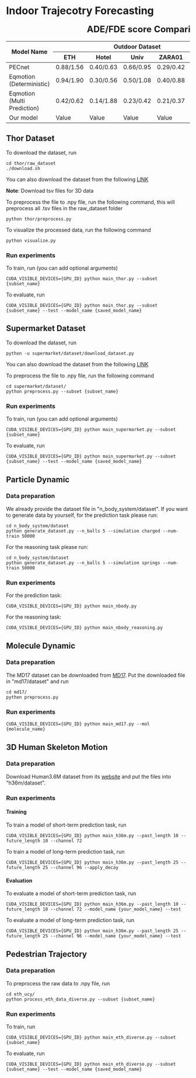 # Indoor Trajecotry Forecasting


<html>
<body>

<table>
  <caption style="font-weight: bold; font-size: 1.5em;">ADE/FDE score Comparison</caption>
  <thead>
    <tr>
      <th rowspan="2">Model Name</th>
      <th colspan="5">Outdoor Dataset</th>
      <th colspan="2">Indoor Dataset</th>
    </tr>
    <tr>
      <th>ETH</th>
      <th>Hotel</th>
      <th>Univ</th>
      <th>ZARA01</th>
      <th>ZARA02</th>
      <th>Supermarket</th>
      <th>THÖR</th>
    </tr>
  </thead>
  <tbody>
    <tr>
      <td>PECnet</td>
      <td>0.88/1.56</td>
      <td>0.40/0.63</td>
      <td>0.66/0.95</td>
      <td>0.29/0.42</td>
      <td>0.20/0.17</td>
      <td>1.59/1.42</td>
      <td>Value</td>
    </tr>
    <tr>
    </tr>
    <tr>
      <td>Eqmotion (Deterministic)</td>
      <td>0.94/1.90</td>
      <td>0.30/0.56</td>
      <td>0.50/1.08</td>
      <td>0.40/0.88</td>
      <td>0.32/0.70</td>
      <td>3.84/6.33</td>
      <td>Value</td>
    </tr>
    <tr>
      <td>Eqmotion (Multi Prediction)</td>
      <td>0.42/0.62</td>
      <td>0.14/1.88</td>
      <td>0.23/0.42</td>
      <td>0.21/0.37</td>
      <td>0.13/0.24</td>
      <td>2.65/2.20</td>
      <td>Value</td>
    </tr>
    <tr>
      <td>Our model</td>
      <td>Value</td>
      <td>Value</td>
      <td>Value</td>
      <td>Value</td>
      <td>Value</td>
      <td>Value</td>
      <td>Value</td>
    </tr>
  </tbody>
</table>

</body>
</html>



## Thor Dataset
To download the dataset, run
```
cd thor/raw_dataset
./download.sh
```
You can also download the dataset from the following [LINK](https://zenodo.org/record/3382145)

**Note**: Download tsv files for 3D data

To preprocess the file to .npy file, run the following command, this will preprocess all .tsv files in the raw_dataset folder
  ```
  python thor/preprocess.py
  ```
To visualize the processed data, run the following command
```
python visualize.py
```

  ### Run experiments
  To train, run (you can add optional arguments)
  ```
  CUDA_VISIBLE_DEVICES={GPU_ID} python main_thor.py --subset {subset_name}
  ```
  To evaluate, run
  ```
  CUDA_VISIBLE_DEVICES={GPU_ID} python main_thor.py --subset {subset_name} --test --model_name {saved_model_name}
  ```
## Supermarket Dataset
To download the dataset, run
```
python -u supermarket/dataset/download_dataset.py
```
You can also download the dataset from the following [LINK](https://drive.google.com/file/d/10aIN5peOzb-zNjtnRXodo4mbuz3FNuZe/view?usp=sharing)

  To preprocess the file to .npy file, run the following command
  ```
  cd supermarket/dataset/
  python preprocess.py --subset {subset_name}
  ```
  ### Run experiments
  To train, run (you can add optional arguments)
  ```
  CUDA_VISIBLE_DEVICES={GPU_ID} python main_supermarket.py --subset {subset_name}
  ```
  To evaluate, run
  ```
  CUDA_VISIBLE_DEVICES={GPU_ID} python main_supermarket.py --subset {subset_name} --test --model_name {saved_model_name}
  ```

## Particle Dynamic
### Data preparation
We already provide the dataset file in "n_body_system/dataset". If you want to generate data by yourself, for the prediction task please run:
```
cd n_body_system/dataset
python generate_dataset.py --n_balls 5 --simulation charged --num-train 50000
```
For the reasoning task please run:
```
cd n_body_system/dataset
python generate_dataset.py --n_balls 5 --simulation springs --num-train 50000
```
### Run experiments
For the prediction task:
```
CUDA_VISIBLE_DEVICES={GPU_ID} python main_nbody.py 
```

For the reasoning task:
```
CUDA_VISIBLE_DEVICES={GPU_ID} python main_nbody_reasoning.py 
```

## Molecule Dynamic
### Data preparation
The MD17 dataset can be downloaded from [MD17](http://www.sgdml.org/#datasets). Put the downloaded file in "md17/dataset" and run
```
cd md17/
python preprocess.py 
```
### Run experiments
```
CUDA_VISIBLE_DEVICES={GPU_ID} python main_md17.py --mol {molecule_name} 
```

## 3D Human Skeleton Motion
### Data preparation
Download Human3.6M dataset from its [website](http://vision.imar.ro/human3.6m/description.php) and put the files into "h36m/dataset".
### Run experiments
#### Training
To train a model of short-term prediction task, run
```
CUDA_VISIBLE_DEVICES={GPU_ID} python main_h36m.py --past_length 10 --future_length 10 --channel 72  
```
To train a model of long-term prediction task, run
```
CUDA_VISIBLE_DEVICES={GPU_ID} python main_h36m.py --past_length 25 --future_length 25 --channel 96 --apply_decay  
```
#### Evaluation
To evaluate a model of short-term prediction task, run
```
CUDA_VISIBLE_DEVICES={GPU_ID} python main_h36m.py --past_length 10 --future_length 10 --channel 72 --model_name {your_model_name} --test
```
To evaluate a model of long-term prediction task, run
```
CUDA_VISIBLE_DEVICES={GPU_ID} python main_h36m.py --past_length 25 --future_length 25 --channel 96 --model_name {your_model_name} --test
```
## Pedestrian Trajectory
### Data preparation
To preprocess the raw data to .npy file, run

```
cd eth_ucy/
python process_eth_data_diverse.py --subset {subset_name} 
```
### Run experiments
To train, run
```
CUDA_VISIBLE_DEVICES={GPU_ID} python main_eth_diverse.py --subset {subset_name}
```
To evaluate, run
```
CUDA_VISIBLE_DEVICES={GPU_ID} python main_eth_diverse.py --subset {subset_name} --test --model_name {saved_model_name}
```

